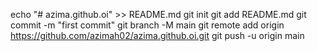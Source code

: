 echo "# azima.github.oi" >> README.md
git init
git add README.md
git commit -m "first commit"
git branch -M main
git remote add origin https://github.com/azimah02/azima.github.oi.git
git push -u origin main
